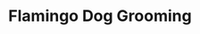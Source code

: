 ---
title: "Flamingo Dog Grooming"
url: /great-clacton/flamingo-dog-grooming/
shop: pet grooming
---